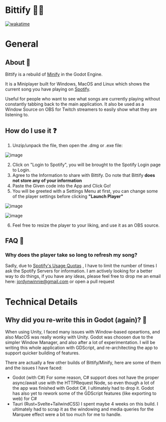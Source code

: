 # Bittify 🎵🎶

[![wakatime](https://wakatime.com/badge/user/f5667326-f378-4a99-aacd-abd866a8364d/project/c531fef6-7f26-4dc9-9ce5-bae4281ad3a8.svg)](https://wakatime.com/badge/user/f5667326-f378-4a99-aacd-abd866a8364d/project/c531fef6-7f26-4dc9-9ce5-bae4281ad3a8)
# General
## About 🐳
Bittify is a rebuild of [Minify](https://github.com/Jyodann/MinifyPlayer/) in the Godot Engine. 

It is a Miniplayer built for Windows, MacOS and Linux which shows the current song you have playing on [Spotify](https://www.spotify.com/us/download/). 

Useful for people who want to see what songs are currently playing without constantly tabbing back to the main application. It also be used as a Window Source on OBS for Twitch streamers to easily show what they are listening to.

## How do I use it ❓
1. Unzip/unpack the file, then open the .dmg or .exe file:

![image](https://github.com/Jyodann/Bittify/assets/48559311/3d95e107-7aef-497d-9fe0-a022ff8781c2)

2. Click on "Login to Spotify", you will be brought to the Spotify Login page to Login.
3. Agree to the Information to share with Bittify. Do note that Bittify **does not store any of your information**
4. Paste the Given code into the App and Click Go!
5. You will be greeted with a Settings Menu at first, you can change some of the player settings before clicking **"Launch Player"**

![image](https://github.com/Jyodann/Bittify/assets/48559311/9e65da2e-7844-4e8a-a9c4-5a544fa2d5fc)

![image](https://github.com/Jyodann/Bittify/assets/48559311/772fa42c-6afc-44de-9771-d16dd2e46d4b)


6. Feel free to resize the player to your liking, and use it as an OBS source. 

## FAQ 🤔

### Why does the player take so long to refresh my song?

Sadly, due to [Spotify's Usage Quotas](https://developer.spotify.com/policy#vii-access-usage-and-quotas) , I have to limit the number of times I ask the Spotify Servers for information. I am actively looking for a better way to do things, if you have any ideas, please feel free to drop me an email here: jordynwinnie@gmail.com or open a pull request

# Technical Details
## Why did you re-write this in Godot (again)? 💭

When using Unity, I faced many issues with Window-based opeartions, and also MacOS was really wonky with Unity. Godot was choosen due to the simpler Window Manager, and also after a lot of experimentation. I will be writing this whole application with GDScript, and re-architecting the app to support quicker building of features. 

There are actually a few other builds of Bittify/Minify, here are some of them and the issues I have faced:

- Godot (with C#)
    For some reason, C# support does not have the proper async/await use with the HTTPRequest Node, so even though a lot of the app was finished with Godot C#, I ultimately had to drop it. Godot has also yet to rework some of the GDScript features (like exporting to web) for C#
- Tauri (Rust+Svelte+TailwindCSS)
    I spent maybe 4 weeks on this build. I ultimately had to scrap it as the windowing and media queries for the Marquee effect were a bit too much for me to handle. 
    
